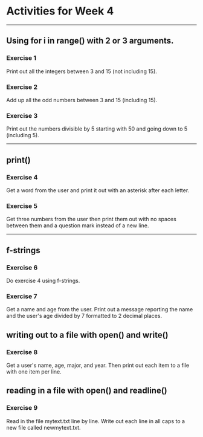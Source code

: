 # Activities for Week 4

---

## Using for i in range() with 2 or 3 arguments.

### Exercise 1
Print out all the integers between 3 and 15 (not including 15).

### Exercise 2
Add up all the odd numbers between 3 and 15 (including 15).

### Exercise 3
Print out the numbers divisible by 5 starting with 50 and going down to 5 (including 5).

---

## print()

### Exercise 4
Get a word from the user and print it out with an asterisk after each letter.

### Exercise 5
Get three numbers from the user then print them out with no spaces between them and a question mark instead of a new line.

---

## f-strings

### Exercise 6
Do exercise 4 using f-strings.

### Exercise 7
Get a name and age from the user. Print out a message reporting the name and the user's age divided by 7 formatted to 2 decimal places.


## writing out to a file with open() and write()

### Exercise 8
Get a user's name, age, major, and year. Then print out each item to a file with one item per line.


## reading in a file with open() and readline()

### Exercise 9
Read in the file mytext.txt line by line. Write out each line in all caps to a new file called newmytext.txt.


